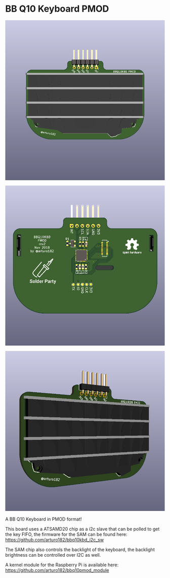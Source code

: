 # BB Q10 Keyboard PMOD

![](./img/front.png)

![](./img/back.png)

![](./img/sideways.png)

A BB Q10 Keyboard in PMOD format!

This board uses a ATSAMD20 chip as a i2c slave that can be polled to get the key FIFO, the firmware for the SAM can be found here: https://github.com/arturo182/bbq10kbd_i2c_sw

The SAM chip also controls the backlight of the keyboard, the backlight brightness can be controlled over I2C as well.

A kernel module for the Raspberry Pi is available here: https://github.com/arturo182/bbq10pmod_module
